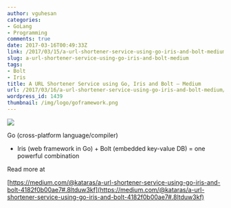 ```yaml
---
author: vguhesan
categories:
- GoLang
- Programming
comments: true
date: 2017-03-16T00:49:33Z
link: /2017/03/15/a-url-shortener-service-using-go-iris-and-bolt-medium/
slug: a-url-shortener-service-using-go-iris-and-bolt-medium
tags:
- Bolt
- Iris
title: A URL Shortener Service using Go, Iris and Bolt – Medium
url: /2017/03/16/a-url-shortener-service-using-go-iris-and-bolt-medium/
wordpress_id: 1439
thumbnail: /img/logo/goframework.png
---
```


![](http://i0.wp.com/mythinkpond.files.wordpress.com/2016/11/goframework.png?w=1056)

Go (cross-platform language/compiler)  
+ Iris  (web framework in Go)  + Bolt (embedded key-value DB) = one powerful combination 

Read more at 

[https://medium.com/@kataras/a-url-shortener-service-using-go-iris-and-bolt-4182f0b00ae7#.8ltduw3kf](https://medium.com/@kataras/a-url-shortener-service-using-go-iris-and-bolt-4182f0b00ae7#.8ltduw3kf)
